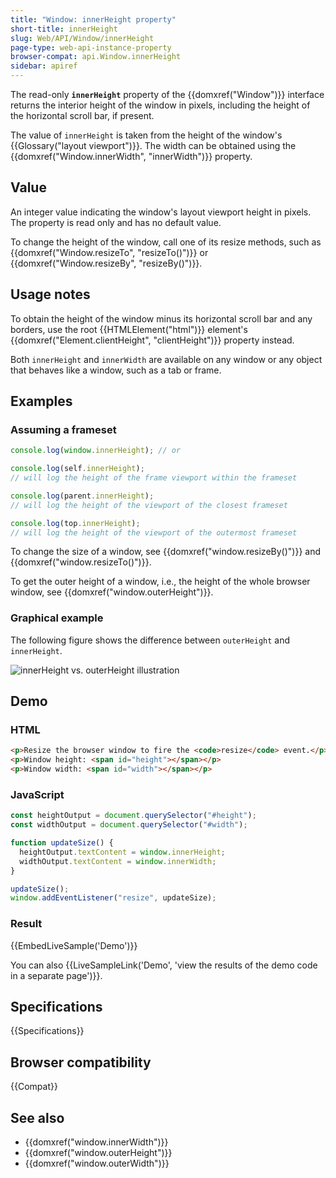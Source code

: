 ```yaml
---
title: "Window: innerHeight property"
short-title: innerHeight
slug: Web/API/Window/innerHeight
page-type: web-api-instance-property
browser-compat: api.Window.innerHeight
sidebar: apiref
---
```


The read-only **`innerHeight`** property of the
{{domxref("Window")}} interface returns the interior height of the window in pixels,
including the height of the horizontal scroll bar, if present.

The value of `innerHeight` is taken from the height of the window's
{{Glossary("layout viewport")}}. The width can be obtained using the
{{domxref("Window.innerWidth", "innerWidth")}} property.

## Value

An integer value indicating the window's layout viewport height in pixels. The property
is read only and has no default value.

To change the height of the window, call one of its resize methods, such as
{{domxref("Window.resizeTo", "resizeTo()")}} or {{domxref("Window.resizeBy", "resizeBy()")}}.

## Usage notes

To obtain the height of the window minus its horizontal scroll bar and any borders, use
the root {{HTMLElement("html")}} element's {{domxref("Element.clientHeight", "clientHeight")}} property instead.

Both `innerHeight` and `innerWidth` are available on any window
or any object that behaves like a window, such as a tab or frame.

## Examples

### Assuming a frameset

```js
console.log(window.innerHeight); // or

console.log(self.innerHeight);
// will log the height of the frame viewport within the frameset

console.log(parent.innerHeight);
// will log the height of the viewport of the closest frameset

console.log(top.innerHeight);
// will log the height of the viewport of the outermost frameset
```

To change the size of a window, see {{domxref("window.resizeBy()")}} and
{{domxref("window.resizeTo()")}}.

To get the outer height of a window, i.e., the height of the whole browser window, see
{{domxref("window.outerHeight")}}.

### Graphical example

The following figure shows the difference between `outerHeight` and
`innerHeight`.

![innerHeight vs. outerHeight illustration](firefoxinnervsouterheight2.png)

## Demo

### HTML

```html
<p>Resize the browser window to fire the <code>resize</code> event.</p>
<p>Window height: <span id="height"></span></p>
<p>Window width: <span id="width"></span></p>
```

### JavaScript

```js
const heightOutput = document.querySelector("#height");
const widthOutput = document.querySelector("#width");

function updateSize() {
  heightOutput.textContent = window.innerHeight;
  widthOutput.textContent = window.innerWidth;
}

updateSize();
window.addEventListener("resize", updateSize);
```

### Result

{{EmbedLiveSample('Demo')}}

You can also {{LiveSampleLink('Demo', 'view the results of the demo code in a separate page')}}.

## Specifications

{{Specifications}}

## Browser compatibility

{{Compat}}

## See also

- {{domxref("window.innerWidth")}}
- {{domxref("window.outerHeight")}}
- {{domxref("window.outerWidth")}}
